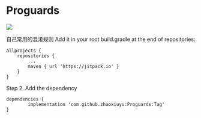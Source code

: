 # Proguards

[![](https://jitpack.io/v/zhaoxiuyu/Proguards.svg)](https://jitpack.io/#zhaoxiuyu/Proguards)

自己常用的混淆规则
Add it in your root build.gradle at the end of repositories:

	allprojects {
		repositories {
			...
			maven { url 'https://jitpack.io' }
		}
	}
Step 2. Add the dependency

	dependencies {
	        implementation 'com.github.zhaoxiuyu:Proguards:Tag'
	}

